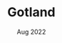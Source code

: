 ---
title: Gotland
description: A trip around Östergarn, in the eastern parts of the island where our family has spent most summers.
date: Aug 2022
heroImage: ./gotland-1.jpg
images: [
            {img: ./gotland-1.jpg, alt: Raukar},
            {img: ./gotland-2.jpg, alt: Får},
            {img: ./gotland-3.jpg, alt: Kyrka},
        ]
---
